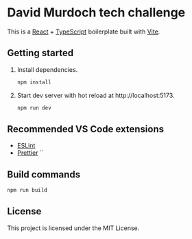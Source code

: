# David Murdoch tech challenge

This is a [React](https://reactjs.org) + [TypeScript](https://www.typescriptlang.org/) boilerplate built with [Vite](https://vitejs.dev).

## Getting started

1. Install dependencies.

   ```bash
   npm install
   ```

2. Start dev server with hot reload at http://localhost:5173.
   ```bash
   npm run dev
   ```

## Recommended VS Code extensions

- [ESLint](https://marketplace.visualstudio.com/items?itemName=dbaeumer.vscode-eslint)
- [Prettier](https://marketplace.visualstudio.com/items?itemName=esbenp.prettier-vscode)
  ``

## Build commands

```bash
npm run build
```

## License

This project is licensed under the MIT License.
